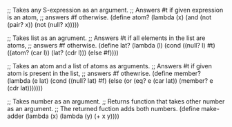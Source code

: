 ;; Takes any S-expression as an argument.
;; Answers #t if given expression is an atom,
;; answers #f otherwise.
(define atom?
  (lambda (x)
    (and (not (pair? x)) (not (null? x)))))

;; Takes list as an agrument.
;; Answers #t if all elements in the list are atoms,
;; answers #f otherwise.
(define lat?
  (lambda (l)
    (cond
      ((null? l) #t)
      ((atom? (car l)) (lat? (cdr l)))
      (else #f))))

;; Takes an atom and a list of atoms as arguments.
;; Answers #t if given atom is present in the list,
;; answers #f othewrise.
(define member?
  (lambda (e lat)
    (cond
      ((null? lat) #f)
      (else (or
              (eq? e (car lat))
              (member? e (cdr lat)))))))

;; Takes number as an argument.
;; Returns function that takes other number as an argument.
;; The returned fuction adds both numbers.
(define make-adder
  (lambda (x)
    (lambda (y)
      (+ x y))))
